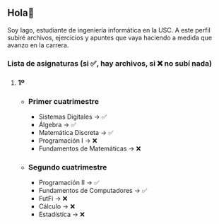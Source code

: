 ## Hola👋
Soy Iago, estudiante de ingeniería informática en la USC. A este perfil subiré archivos, ejercicios y apuntes que vaya haciendo a medida que avanzo en la carrera.

### Lista de asignaturas (si ✅, hay archivos, si ❌ no subí nada)

1. ### 1º
    - ### Primer cuatrimestre
        - Sistemas Digitales → ✅
        - Álgebra → ✅
        - Matemática Discreta → ✅
        - Programación I → ❌
        - Fundamentos de Matemáticas → ❌
    - ### Segundo cuatrimestre
        - Programación II → ✅
        - Fundamentos de Computadores → ✅
        - FutFi → ❌
        - Cálculo → ❌
        - Estadística → ❌

<!--
**iagoggarcia/iagoggarcia** is a ✨ _special_ ✨ repository because its `README.md` (this file) appears on your GitHub profile.

Here are some ideas to get you started:

- 🔭 I’m currently working on ...
- 🌱 I’m currently learning ...
- 👯 I’m looking to collaborate on ...
- 🤔 I’m looking for help with ...
- 💬 Ask me about ...
- 📫 How to reach me: ...
- 😄 Pronouns: ...
- ⚡ Fun fact: ...
-->
